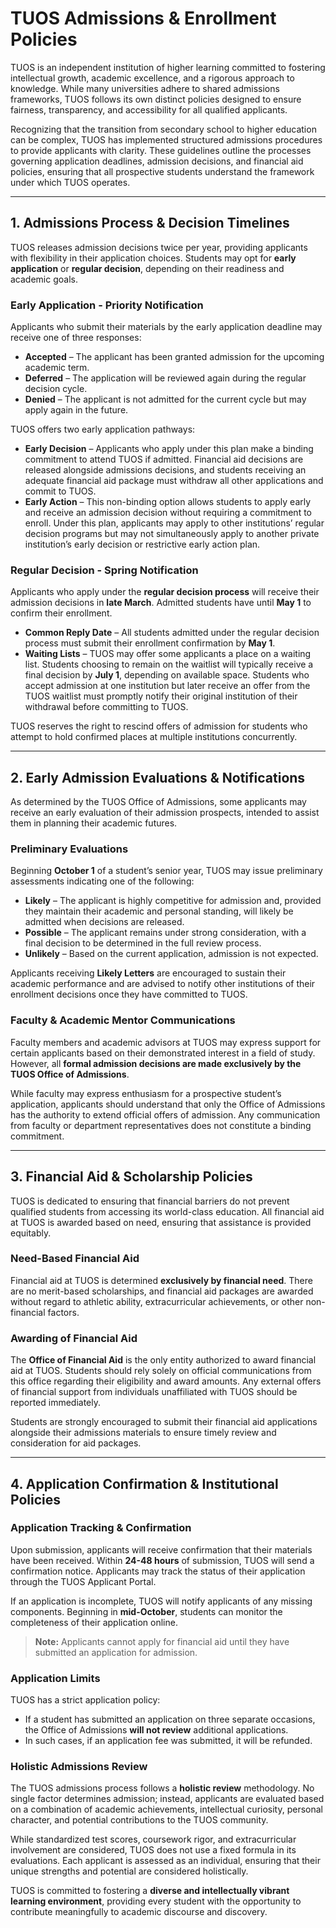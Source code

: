 # TUOS Admissions & Enrollment Policies

TUOS is an independent institution of higher learning committed to fostering intellectual growth, academic excellence, and a rigorous approach to knowledge. While many universities adhere to shared admissions frameworks, TUOS follows its own distinct policies designed to ensure fairness, transparency, and accessibility for all qualified applicants.

Recognizing that the transition from secondary school to higher education can be complex, TUOS has implemented structured admissions procedures to provide applicants with clarity. These guidelines outline the processes governing application deadlines, admission decisions, and financial aid policies, ensuring that all prospective students understand the framework under which TUOS operates.

---

## 1. Admissions Process & Decision Timelines

TUOS releases admission decisions twice per year, providing applicants with flexibility in their application choices. Students may opt for **early application** or **regular decision**, depending on their readiness and academic goals.

### Early Application - Priority Notification
Applicants who submit their materials by the early application deadline may receive one of three responses:

- **Accepted** – The applicant has been granted admission for the upcoming academic term.
- **Deferred** – The application will be reviewed again during the regular decision cycle.
- **Denied** – The applicant is not admitted for the current cycle but may apply again in the future.

TUOS offers two early application pathways:

- **Early Decision** – Applicants who apply under this plan make a binding commitment to attend TUOS if admitted. Financial aid decisions are released alongside admissions decisions, and students receiving an adequate financial aid package must withdraw all other applications and commit to TUOS.
- **Early Action** – This non-binding option allows students to apply early and receive an admission decision without requiring a commitment to enroll. Under this plan, applicants may apply to other institutions’ regular decision programs but may not simultaneously apply to another private institution’s early decision or restrictive early action plan.

### Regular Decision - Spring Notification
Applicants who apply under the **regular decision process** will receive their admission decisions in **late March**. Admitted students have until **May 1** to confirm their enrollment.

- **Common Reply Date** – All students admitted under the regular decision process must submit their enrollment confirmation by **May 1**.
- **Waiting Lists** – TUOS may offer some applicants a place on a waiting list. Students choosing to remain on the waitlist will typically receive a final decision by **July 1**, depending on available space. Students who accept admission at one institution but later receive an offer from the TUOS waitlist must promptly notify their original institution of their withdrawal before committing to TUOS.

TUOS reserves the right to rescind offers of admission for students who attempt to hold confirmed places at multiple institutions concurrently.

---

## 2. Early Admission Evaluations & Notifications

As determined by the TUOS Office of Admissions, some applicants may receive an early evaluation of their admission prospects, intended to assist them in planning their academic futures.

### Preliminary Evaluations
Beginning **October 1** of a student’s senior year, TUOS may issue preliminary assessments indicating one of the following:

- **Likely** – The applicant is highly competitive for admission and, provided they maintain their academic and personal standing, will likely be admitted when decisions are released.
- **Possible** – The applicant remains under strong consideration, with a final decision to be determined in the full review process.
- **Unlikely** – Based on the current application, admission is not expected.

Applicants receiving **Likely Letters** are encouraged to sustain their academic performance and are advised to notify other institutions of their enrollment decisions once they have committed to TUOS.

### Faculty & Academic Mentor Communications
Faculty members and academic advisors at TUOS may express support for certain applicants based on their demonstrated interest in a field of study. However, all **formal admission decisions are made exclusively by the TUOS Office of Admissions**.

While faculty may express enthusiasm for a prospective student’s application, applicants should understand that only the Office of Admissions has the authority to extend official offers of admission. Any communication from faculty or department representatives does not constitute a binding commitment.

---

## 3. Financial Aid & Scholarship Policies

TUOS is dedicated to ensuring that financial barriers do not prevent qualified students from accessing its world-class education. All financial aid at TUOS is awarded based on need, ensuring that assistance is provided equitably.

### Need-Based Financial Aid
Financial aid at TUOS is determined **exclusively by financial need**. There are no merit-based scholarships, and financial aid packages are awarded without regard to athletic ability, extracurricular achievements, or other non-financial factors.

### Awarding of Financial Aid
The **Office of Financial Aid** is the only entity authorized to award financial aid at TUOS. Students should rely solely on official communications from this office regarding their eligibility and award amounts. Any external offers of financial support from individuals unaffiliated with TUOS should be reported immediately.

Students are strongly encouraged to submit their financial aid applications alongside their admissions materials to ensure timely review and consideration for aid packages.

---

## 4. Application Confirmation & Institutional Policies

### Application Tracking & Confirmation
Upon submission, applicants will receive confirmation that their materials have been received. Within **24-48 hours** of submission, TUOS will send a confirmation notice. Applicants may track the status of their application through the TUOS Applicant Portal.

If an application is incomplete, TUOS will notify applicants of any missing components. Beginning in **mid-October**, students can monitor the completeness of their application online.

> **Note:** Applicants cannot apply for financial aid until they have submitted an application for admission.

### Application Limits
TUOS has a strict application policy:

- If a student has submitted an application on three separate occasions, the Office of Admissions **will not review** additional applications.
- In such cases, if an application fee was submitted, it will be refunded.

### Holistic Admissions Review
The TUOS admissions process follows a **holistic review** methodology. No single factor determines admission; instead, applicants are evaluated based on a combination of academic achievements, intellectual curiosity, personal character, and potential contributions to the TUOS community.

While standardized test scores, coursework rigor, and extracurricular involvement are considered, TUOS does not use a fixed formula in its evaluations. Each applicant is assessed as an individual, ensuring that their unique strengths and potential are considered holistically.

TUOS is committed to fostering a **diverse and intellectually vibrant learning environment**, providing every student with the opportunity to contribute meaningfully to academic discourse and discovery.